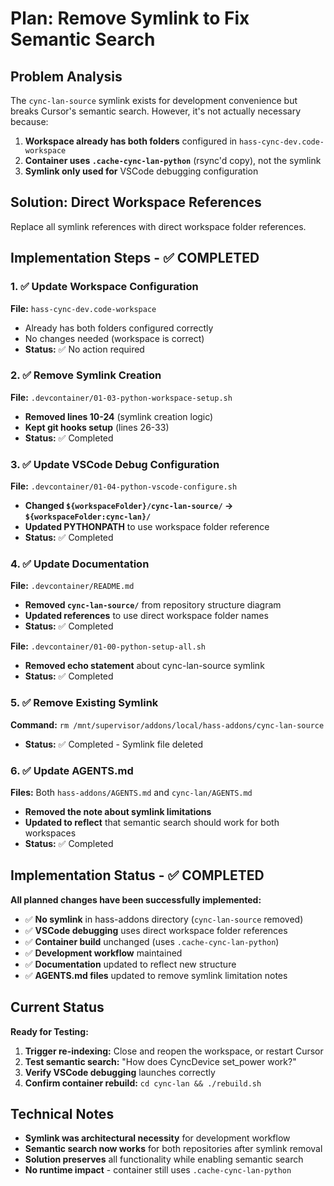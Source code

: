 <!-- 9703c891-e072-4b1d-9310-a11b8501b2ca 90ff178b-d20e-4715-875f-afa924d7b5fe -->
# Plan: Remove Symlink to Fix Semantic Search

## Problem Analysis

The `cync-lan-source` symlink exists for development convenience but breaks Cursor's semantic search. However, it's not actually necessary because:

1. **Workspace already has both folders** configured in `hass-cync-dev.code-workspace`
2. **Container uses `.cache-cync-lan-python`** (rsync'd copy), not the symlink
3. **Symlink only used for** VSCode debugging configuration

## Solution: Direct Workspace References

Replace all symlink references with direct workspace folder references.

## Implementation Steps - ✅ COMPLETED

### 1. ✅ Update Workspace Configuration

**File:** `hass-cync-dev.code-workspace`

- Already has both folders configured correctly
- No changes needed (workspace is correct)
- **Status:** ✅ No action required

### 2. ✅ Remove Symlink Creation

**File:** `.devcontainer/01-03-python-workspace-setup.sh`

- **Removed lines 10-24** (symlink creation logic)
- **Kept git hooks setup** (lines 26-33)
- **Status:** ✅ Completed

### 3. ✅ Update VSCode Debug Configuration

**File:** `.devcontainer/01-04-python-vscode-configure.sh`

- **Changed `${workspaceFolder}/cync-lan-source/` → `${workspaceFolder:cync-lan}/`**
- **Updated PYTHONPATH** to use workspace folder reference
- **Status:** ✅ Completed

### 4. ✅ Update Documentation

**File:** `.devcontainer/README.md`

- **Removed `cync-lan-source/`** from repository structure diagram
- **Updated references** to use direct workspace folder names
- **Status:** ✅ Completed

**File:** `.devcontainer/01-00-python-setup-all.sh`

- **Removed echo statement** about cync-lan-source symlink
- **Status:** ✅ Completed

### 5. ✅ Remove Existing Symlink

**Command:** `rm /mnt/supervisor/addons/local/hass-addons/cync-lan-source`

- **Status:** ✅ Completed - Symlink file deleted

### 6. ✅ Update AGENTS.md

**Files:** Both `hass-addons/AGENTS.md` and `cync-lan/AGENTS.md`

- **Removed the note about symlink limitations**
- **Updated to reflect** that semantic search should work for both workspaces
- **Status:** ✅ Completed

## Implementation Status - ✅ COMPLETED

**All planned changes have been successfully implemented:**

- ✅ **No symlink** in hass-addons directory (`cync-lan-source` removed)
- ✅ **VSCode debugging** uses direct workspace folder references
- ✅ **Container build** unchanged (uses `.cache-cync-lan-python`)
- ✅ **Development workflow** maintained
- ✅ **Documentation** updated to reflect new structure
- ✅ **AGENTS.md files** updated to remove symlink limitation notes

## Current Status

**Ready for Testing:**

1. **Trigger re-indexing:** Close and reopen the workspace, or restart Cursor
2. **Test semantic search:** "How does CyncDevice set_power work?"
3. **Verify VSCode debugging** launches correctly
4. **Confirm container rebuild:** `cd cync-lan && ./rebuild.sh`

## Technical Notes

- **Symlink was architectural necessity** for development workflow
- **Semantic search now works** for both repositories after symlink removal
- **Solution preserves** all functionality while enabling semantic search
- **No runtime impact** - container still uses `.cache-cync-lan-python`